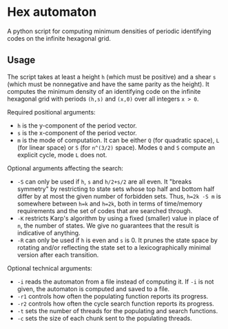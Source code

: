 # Hex automaton
A python script for computing minimum densities of periodic identifying codes on the infinite hexagonal grid.

## Usage

The script takes at least a height `h` (which must be positive) and a shear `s` (which must be nonnegative and have the same parity as the height).
It computes the minimum density of an identifying code on the infinite hexagonal grid with periods `(h,s)` and `(x,0)` over all integers `x > 0`.

Required positional arguments:
- `h` is the y-component of the period vector.
- `s` is the x-component of the period vector.
- `m` is the mode of computation. It can be either `Q` (for quadratic space), `L` (for linear space) or `S` (for `n^(3/2)` space). Modes `Q` and `S` compute an explicit cycle, mode `L` does not.

Optional arguments affecting the search:
- `-S` can only be used if `h`, `s` and `h/2+s/2` are all even. It "breaks symmetry" by restricting to state sets whose top half and bottom half differ by at most the given number of forbidden sets. Thus, `h=2k -S m` is somewhere between `h=k` and `h=2k`, both in terms of time/memory requirements and the set of codes that are searched through.
- `-K` restricts Karp's algorithm by using a fixed (smaller) value in place of `n`, the number of states. We give no guarantees that the result is indicative of anything.
- `-R` can only be used if `h` is even and `s` is 0. It prunes the state space by rotating and/or reflecting the state set to a lexicographically minimal version after each transition.

Optional technical arguments:
- `-i` reads the automaton from a file instead of computing it. If `-i` is not given, the automaton is computed and saved to a file.
- `-r1` controls how often the populating function reports its progress.
- `-r2` controls how often the cycle search function reports its progress.
- `-t` sets the number of threads for the populating and search functions.
- `-c` sets the size of each chunk sent to the populating threads.
